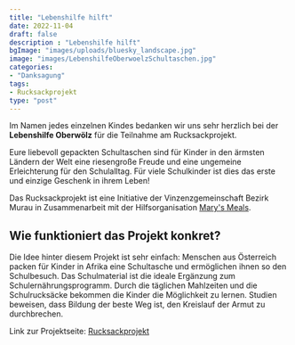```yaml
---
title: "Lebenshilfe hilft"
date: 2022-11-04
draft: false
description : "Lebenshilfe hilft"
bgImage: "images/uploads/bluesky_landscape.jpg"
image: "images/LebenshilfeOberwoelzSchultaschen.jpg"
categories:
- "Danksagung"
tags:
- Rucksackprojekt
type: "post"
---
```

Im Namen jedes einzelnen Kindes bedanken wir uns sehr herzlich bei der **Lebenshilfe Oberwölz** für die Teilnahme am Rucksackprojekt.
<!--more-->
Eure liebevoll gepackten Schultaschen sind für Kinder in den ärmsten Ländern der Welt eine riesengroße Freude und eine ungemeine Erleichterung für den Schulalltag. Für viele Schulkinder ist dies das erste und einzige Geschenk in ihrem Leben!  

Das Rucksackprojekt ist eine Initiative der Vinzenzgemeinschaft Bezirk Murau in Zusammenarbeit mit der Hilfsorganisation [Mary's Meals](www.marysmeals.at).  

## Wie funktioniert das Projekt konkret?
Die Idee hinter diesem Projekt ist sehr einfach: Menschen aus Österreich packen für Kinder in Afrika eine Schultasche und ermöglichen ihnen so den Schulbesuch. Das Schulmaterial ist die ideale Ergänzung zum Schulernährungsprogramm. Durch die täglichen Mahlzeiten und die Schulrucksäcke bekommen die Kinder die Möglichkeit zu lernen. Studien beweisen, dass Bildung der beste Weg ist, den Kreislauf der Armut zu durchbrechen.  

Link zur Projektseite: [Rucksackprojekt](https://vinzi-wuestenrose.at/causes/30_rucksackprojekt/)